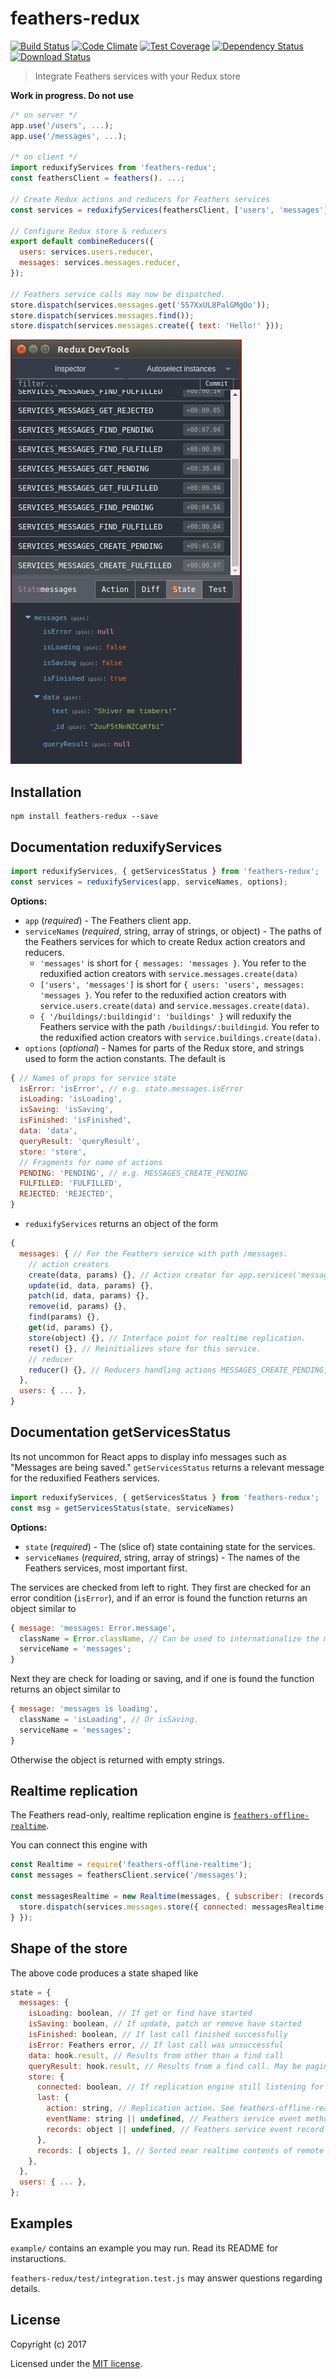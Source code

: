 # feathers-redux

[![Build Status](https://travis-ci.org/feathersjs/feathers-redux.png?branch=master)](https://travis-ci.org/feathersjs/feathers-redux)
[![Code Climate](https://codeclimate.com/github/feathersjs/feathers-redux/badges/gpa.svg)](https://codeclimate.com/github/feathersjs/feathers-redux)
[![Test Coverage](https://codeclimate.com/github/feathersjs/feathers-redux/badges/coverage.svg)](https://codeclimate.com/github/feathersjs/feathers-redux/coverage)
[![Dependency Status](https://img.shields.io/david/feathersjs/feathers-redux.svg?style=flat-square)](https://david-dm.org/feathersjs/feathers-redux)
[![Download Status](https://img.shields.io/npm/dm/feathers-redux.svg?style=flat-square)](https://www.npmjs.com/package/feathers-redux)

> Integrate Feathers services with your Redux store

**Work in progress. Do not use**

```javascript
/* on server */
app.use('/users', ...);
app.use('/messages', ...);

/* on client */
import reduxifyServices from 'feathers-redux';
const feathersClient = feathers(). ...;

// Create Redux actions and reducers for Feathers services
const services = reduxifyServices(feathersClient, ['users', 'messages']);

// Configure Redux store & reducers
export default combineReducers({
  users: services.users.reducer,
  messages: services.messages.reducer,
});

// Feathers service calls may now be dispatched.
store.dispatch(services.messages.get('557XxUL8PalGMgOo'));
store.dispatch(services.messages.find());
store.dispatch(services.messages.create({ text: 'Hello!' }));
```

[](https://chrome.google.com/webstore/detail/redux-devtools/lmhkpmbekcpmknklioeibfkpmmfibljd?utm_source=chrome-app-launcher-info-dialog)
![](./docs/screen-shot.jpg)

## Installation

```
npm install feathers-redux --save
```

## Documentation reduxifyServices

```javascript
import reduxifyServices, { getServicesStatus } from 'feathers-redux';
const services = reduxifyServices(app, serviceNames, options);
```

__Options:__

- `app` (*required*) - The Feathers client app.
- `serviceNames` (*required*, string, array of strings, or object) - The
paths of the Feathers services for which to create Redux action creators and reducers.
    - `'messages'` is short for `{ messages: 'messages }`.
    You refer to the reduxified action creators with `service.messages.create(data)`
    - `['users', 'messages']` is short for `{ users: 'users', messages: 'messages }`.
    You refer to the reduxified action creators with
    `service.users.create(data)` and `service.messages.create(data)`.
    - `{ '/buildings/:buildingid': 'buildings' }` will reduxify the Feathers service
    with the path `/buildings/:buildingid`.
    You refer to the reduxified action creators with `service.buildings.create(data)`.
- `options` (*optional*) - Names for parts of the Redux store,
and strings used to form the action constants.
The default is
```javascript
{ // Names of props for service state
  isError: 'isError', // e.g. state.messages.isError
  isLoading: 'isLoading',
  isSaving: 'isSaving',
  isFinished: 'isFinished',
  data: 'data',
  queryResult: 'queryResult',
  store: 'store',
  // Fragments for name of actions
  PENDING: 'PENDING', // e.g. MESSAGES_CREATE_PENDING
  FULFILLED: 'FULFILLED',
  REJECTED: 'REJECTED',
}
```
    
- `reduxifyServices` returns an object of the form
```javascript
{
  messages: { // For the Feathers service with path /messages.
    // action creators
    create(data, params) {}, // Action creator for app.services('messages').create(data, params)
    update(id, data, params) {},
    patch(id, data, params) {},
    remove(id, params) {},
    find(params) {},
    get(id, params) {},
    store(object) {}, // Interface point for realtime replication.
    reset() {}, // Reinitializes store for this service.
    // reducer
    reducer() {}, // Reducers handling actions MESSAGES_CREATE_PENDING, _FULFILLED, and _REJECTED.
  },
  users: { ... },
}
```

## Documentation getServicesStatus

Its not uncommon for React apps to display info messages such as "Messages are being saved."
`getServicesStatus` returns a relevant message for the reduxified Feathers services.


```javascript
import reduxifyServices, { getServicesStatus } from 'feathers-redux';
const msg = getServicesStatus(state, serviceNames)
```

__Options:__

- `state` (*required*) - The (slice of) state containing state for the services.
- `serviceNames` (*required*, string, array of strings) - The
names of the Feathers services, most important first.

The services are checked from left to right.
They first are checked for an error condition (`isError`),
and if an error is found the function returns an object similar to
```javascript
{ message: 'messages: Error.message',
  className = Error.className, // Can be used to internationalize the message.
  serviceName = 'messages';
}
```

Next they are check for loading or saving,
and if one is found the function returns an object similar to
```javascript
{ message: 'messages is loading',
  className = 'isLoading', // Or isSaving.
  serviceName = 'messages';
}
```

Otherwise the object is returned with empty strings.

## Realtime replication

The Feathers read-only, realtime replication engine is
[`feathers-offline-realtime`](https://github.com/feathersjs/feathers-offline-realtime).

You can connect this engine with
```javascript
const Realtime = require('feathers-offline-realtime');
const messages = feathersClient.service('/messages');

const messagesRealtime = new Realtime(messages, { subscriber: (records, last) => {
  store.dispatch(services.messages.store({ connected: messagesRealtime.connected, last, records }));
} });
```

## Shape of the store

The above code produces a state shaped like
```javascript
state = {
  messages: {
    isLoading: boolean, // If get or find have started
    isSaving: boolean, // If update, patch or remove have started
    isFinished: boolean, // If last call finished successfully
    isError: Feathers error, // If last call was unsuccessful
    data: hook.result, // Results from other than a find call
    queryResult: hook.result, // Results from a find call. May be paginated.
    store: {
      connected: boolean, // If replication engine still listening for Feathers service events
      last: {
        action: string, // Replication action. See feathers-offline-realtime.
        eventName: string || undefined, // Feathers service event method. e.g. created
        records: object || undefined, // Feathers service event record
      },
      records: [ objects ], // Sorted near realtime contents of remote service
    },
  },
  users: { ... },
};
```

## Examples

`example/` contains an example you may run. Read its README for instaructions.

`feathers-redux/test/integration.test.js` may answer questions regarding details.

## License

Copyright (c) 2017

Licensed under the [MIT license](LICENSE).
